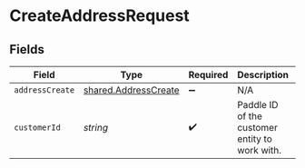 # CreateAddressRequest


## Fields

| Field                                                        | Type                                                         | Required                                                     | Description                                                  | Example                                                      |
| ------------------------------------------------------------ | ------------------------------------------------------------ | ------------------------------------------------------------ | ------------------------------------------------------------ | ------------------------------------------------------------ |
| `addressCreate`                                              | [shared.AddressCreate](../../models/shared/addresscreate.md) | :heavy_minus_sign:                                           | N/A                                                          |                                                              |
| `customerId`                                                 | *string*                                                     | :heavy_check_mark:                                           | Paddle ID of the customer entity to work with.               | ctm_01gw1xk43eqy2rrf0cs93zvm6t                               |